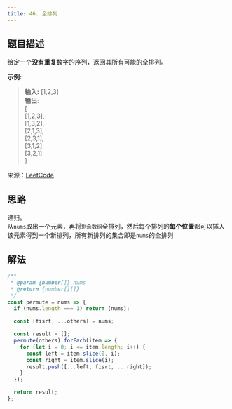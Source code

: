 ```yaml
---
title: 46. 全排列
---
```


## 题目描述

给定一个**没有重复**数字的序列，返回其所有可能的全排列。

**示例:**

> **输入:** [1,2,3]  
> **输出:**  
> [  
>  [1,2,3],  
>  [1,3,2],  
>  [2,1,3],  
>  [2,3,1],  
>  [3,1,2],  
>  [3,2,1]  
> ]

来源：[LeetCode](https://leetcode-cn.com/problems/permutations)

## 思路

递归。  
从`nums`取出一个元素，再将`剩余数组`全排列，然后每个排列的**每个位置**都可以插入该元素得到一个新排列，所有新排列的集合即是`nums`的全排列

## 解法

```js
/**
 * @param {number[]} nums
 * @return {number[][]}
 */
const permute = nums => {
  if (nums.length === 1) return [nums];

  const [fisrt, ...others] = nums;

  const result = [];
  permute(others).forEach(item => {
    for (let i = 0; i <= item.length; i++) {
      const left = item.slice(0, i);
      const right = item.slice(i);
      result.push([...left, fisrt, ...right]);
    }
  });

  return result;
};
```
